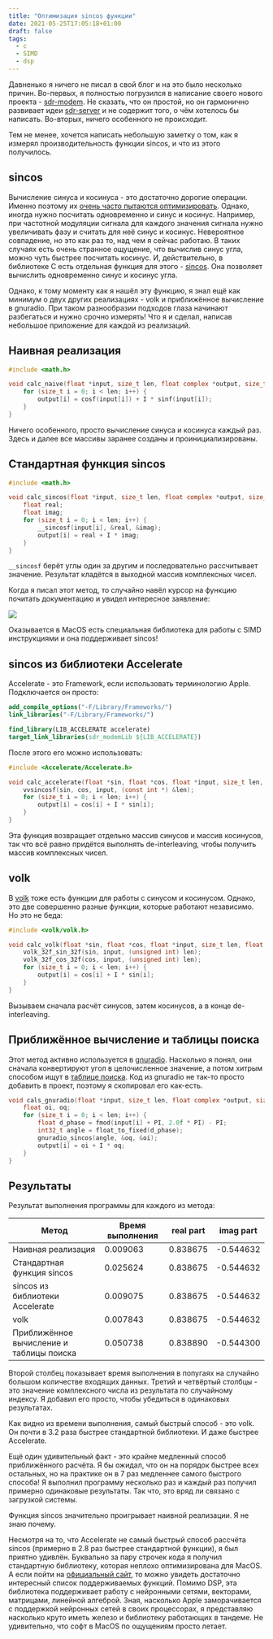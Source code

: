 ```yaml
---
title: "Оптимизация sincos функции"
date: 2021-05-25T17:05:18+01:00
draft: false
tags:
  - c
  - SIMD
  - dsp
---
```


Давненько я ничего не писал в свой блог и на это было несколько причин. Во-первых, я полностью погрузился в написание своего нового проекта - [sdr-modem](https://github.com/dernasherbrezon/sdr-modem). Не сказать, что он простой, но он гармонично развивает идеи [sdr-server](https://github.com/dernasherbrezon/sdr-server) и не содержит того, о чём хотелось бы написать. Во-вторых, ничего особенного не происходит.

Тем не менее, хочется написать небольшую заметку о том, как я измерял производительность функции sincos, и что из этого получилось.

## sincos

Вычисление синуса и косинуса - это достаточно дорогие операции. Именно поэтому их [очень часто пытаются оптимизировать](https://stackoverflow.com/questions/18662261/fastest-implementation-of-sine-cosine-and-square-root-in-c-doesnt-need-to-b). Однако, иногда нужно посчитать одновременно и синус и косинус. Например, при частотной модуляции сигнала для каждого значения сигнала нужно увеличивать фазу и считать для неё синус и косинус. Невероятное совпадение, но это как раз то, над чем я сейчас работаю. В таких случаях есть очень странное ощущение, что вычислив синус угла, можно чуть быстрее посчитать косинус. И, действительно, в библиотеке C есть отдельная функция для этого - [sincos](https://linux.die.net/man/3/sincos). Она позволяет вычислить одновременно синус и косинус угла.

Однако, к тому моменту как я нашёл эту функцию, я знал ещё как минимум о двух других реализациях - volk и приближённое вычисление в gnuradio. При таком разнообразии подходов глаза начинают разбегаться и нужно срочно измерять! Что я и сделал, написав небольшое приложение для каждой из реализаций.

## Наивная реализация

```c
#include <math.h>

void calc_naive(float *input, size_t len, float complex *output, size_t output_len) {
    for (size_t i = 0; i < len; i++) {
        output[i] = cosf(input[i]) + I * sinf(input[i]);
    }
}
```

Ничего особенного, просто вычисление синуса и косинуса каждый раз. Здесь и далее все массивы заранее созданы и проинициализированы.

## Стандартная функция sincos

```c
#include <math.h>

void calc_sincos(float *input, size_t len, float complex *output, size_t output_len) {
    float real;
    float imag;
    for (size_t i = 0; i < len; i++) {
        __sincosf(input[i], &real, &imag);
        output[i] = real + I * imag;
    }
}
```

```__sincosf``` берёт углы один за другим и последовательно рассчитывает значение. Результат кладётся в выходной массив комплексных чисел.

Когда я писал этот метод, то случайно навёл курсор на функцию почитать документацию и увидел интересное заявление:

![](/img/sincos-tuning/1.png)

Оказывается в MacOS есть специальная библиотека для работы с SIMD инструкциями и она поддерживает sincos!

## sincos из библиотеки Accelerate

Accelerate - это Framework, если использовать терминологию Apple. Подключается он просто:

```cmake
add_compile_options("-F/Library/Frameworks/")
link_libraries("-F/Library/Frameworks/")

find_library(LIB_ACCELERATE accelerate)
target_link_libraries(sdr_modemLib ${LIB_ACCELERATE})
```

После этого его можно использовать:

```c
#include <Accelerate/Accelerate.h>

void calc_accelerate(float *sin, float *cos, float *input, size_t len, float complex *output, size_t output_len) {
    vvsincosf(sin, cos, input, (const int *) &len);
    for (size_t i = 0; i < len; i++) {
        output[i] = cos[i] + I * sin[i];
    }
}
```

Эта функция возвращает отдельно массив синусов и массив косинусов, так что всё равно придётся выполнять de-interleaving, чтобы получить массив комплексных чисел.

## volk

В [volk](https://github.com/gnuradio/volk) тоже есть функции для работы с синусом и косинусом. Однако, это две совершенно разные функции, которые работают независимо. Но это не беда:

```c
#include <volk/volk.h>

void calc_volk(float *sin, float *cos, float *input, size_t len, float complex *output, size_t output_len) {
    volk_32f_sin_32f(sin, input, (unsigned int) len);
    volk_32f_cos_32f(cos, input, (unsigned int) len);
    for (size_t i = 0; i < len; i++) {
        output[i] = cos[i] + I * sin[i];
    }
}
```

Вызываем сначала расчёт синусов, затем косинусов, а в конце de-interleaving.

## Приближённое вычисление и таблицы поиска

Этот метод активно используется в [gnuradio](https://github.com/gnuradio/gnuradio/blob/1a0be2e6b54496a8136a64d86e372ab219c6559b/gnuradio-runtime/include/gnuradio/fxpt.h#L75). Насколько я понял, они сначала конвертируют угол в целочисленное значение, а потом хитрым способом ищут в [таблице поиска](https://github.com/gnuradio/gnuradio/blob/1a0be2e6b54496a8136a64d86e372ab219c6559b/gnuradio-runtime/include/gnuradio/fxpt.h#L79). Код из gnuradio не так-то просто добавить в проект, поэтому я скопировал его как-есть.

```c
void cals_gnuradio(float *input, size_t len, float complex *output, size_t output_len) {
    float oi, oq;
    for (size_t i = 0; i < len; i++) {
        float d_phase = fmod(input[i] + PI, 2.0f * PI) - PI;
        int32_t angle = float_to_fixed(d_phase);
        gnuradio_sincos(angle, &oq, &oi);
        output[i] = oi + I * oq;
    }
}
```

## Результаты

Результат выполнения программы для каждого из метода:

<table>
	<thead>
		<tr>
			<th>Метод</th>
			<th>Время выполнения</th>
			<th>real part</th>
			<th>imag part</th>
		</tr>
	</thead>
	<tbody>
		<tr>
			<td>Наивная реализация</td>
			<td>0.009063</td>
			<td>0.838675</td>
			<td>-0.544632</td>
		</tr>
		<tr>
			<td>Стандартная функция sincos</td>
			<td>0.025624</td>
			<td>0.838675</td>
			<td>-0.544632</td>
		</tr>
		<tr>
			<td>sincos из библиотеки Accelerate</td>
			<td>0.009075</td>
			<td>0.838675</td>
			<td>-0.544632</td>
		</tr>
		<tr>
			<td>volk</td>
			<td>0.007843</td>
			<td>0.838675</td>
			<td>-0.544632</td>
		</tr>
		<tr>
			<td>Приближённое вычисление и таблицы поиска</td>
			<td>0.050738</td>
			<td>0.838890</td>
			<td>-0.544300</td>
		</tr>
	</tbody>
</table>

Второй столбец показывает время выполнения в попугаях на случайно большом количестве входящих данных. Третий и четвёртый столбцы - это значение комплексного числа из результата по случайному индексу. Я добавил его просто, чтобы убедиться в одинаковых результатах.

Как видно из времени выполнения, самый быстрый способ - это volk. Он почти в 3.2 раза быстрее стандартной библиотеки. И даже быстрее Accelerate. 

Ещё один удивительный факт - это крайне медленный способ приближённого расчёта. Я бы ожидал, что он на порядок быстрее всех остальных, но на практике он в 7 раз медленнее самого быстрого способа! Я выполнил программу несколько раз и каждый раз получил примерно одинаковые результаты. Так что, это вряд ли связано с загрузкой системы.

Функция sincos значительно проигрывает наивной реализации. Я не знаю почему.

Несмотря на то, что Accelerate не самый быстрый способ рассчёта sincos (примерно в 2.8 раз быстрее стандартной функции), я был приятно удивлён. Буквально за пару строчек кода я получил стандартную библиотеку, которая неплохо оптимизирована для MacOS. А если пойти на [официальный сайт](https://developer.apple.com/documentation/accelerate), то можно увидеть достаточно интересный список поддерживаемых функций. Помимо DSP, эта библиотека поддерживает работу с нейронными сетями, векторами, матрицами, линейной алгеброй. Зная, насколько Apple заморачивается с поддержкой нейронных сетей в своих процессорах, я представляю насколько круто иметь железо и библиотеку работающих в тандеме. Не удивительно, что софт в MacOS по ощущениям просто летает.